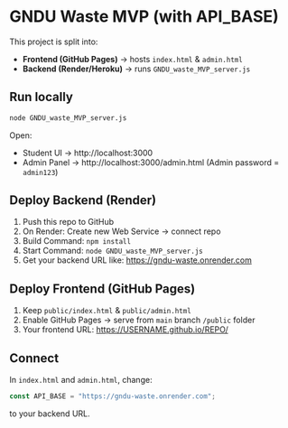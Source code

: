 # GNDU Waste MVP (with API_BASE)

This project is split into:
- **Frontend (GitHub Pages)** → hosts `index.html` & `admin.html`
- **Backend (Render/Heroku)** → runs `GNDU_waste_MVP_server.js`

## Run locally
```bash
node GNDU_waste_MVP_server.js
```
Open:
- Student UI → http://localhost:3000
- Admin Panel → http://localhost:3000/admin.html
(Admin password = `admin123`)

## Deploy Backend (Render)
1. Push this repo to GitHub
2. On Render: Create new Web Service → connect repo
3. Build Command: `npm install`
4. Start Command: `node GNDU_waste_MVP_server.js`
5. Get your backend URL like: https://gndu-waste.onrender.com

## Deploy Frontend (GitHub Pages)
1. Keep `public/index.html` & `public/admin.html`
2. Enable GitHub Pages → serve from `main` branch `/public` folder
3. Your frontend URL: https://USERNAME.github.io/REPO/

## Connect
In `index.html` and `admin.html`, change:
```js
const API_BASE = "https://gndu-waste.onrender.com";
```
to your backend URL.

